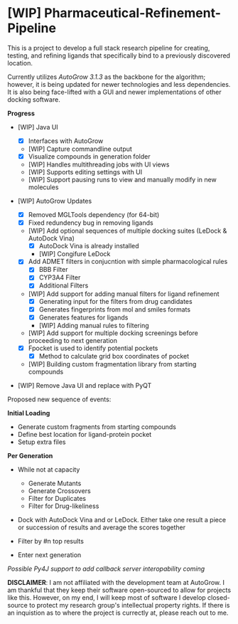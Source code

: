 # [WIP] Pharmaceutical-Refinement-Pipeline
This is a project to develop a full stack research pipeline for creating, testing, and refining ligands that specifically bind to a previously discovered location. 

Currently utilizes *AutoGrow 3.1.3* as the backbone for the algorithm; however, it is being updated for newer technologies and less dependencies. It is also being face-lifted with a GUI and newer implementations of other docking software. 

**Progress**

- [WIP] Java UI
  - [x] Interfaces with AutoGrow
  - [WIP] Capture commandline output
  - [x] Visualize compounds in generation folder
  - [WIP] Handles multithreading jobs with UI views
  - [WIP] Supports editing settings with UI
  - [WIP] Support pausing runs to view and manually modify in new molecules
  
- [WIP] AutoGrow Updates
  - [x] Removed MGLTools dependency (for 64-bit)
  - [x] Fixed redundency bug in removing ligands
  - [WIP] Add optional sequences of multiple docking suites (LeDock & AutoDock Vina)
    - [x] AutoDock Vina is already installed
    - [WIP] Congifure LeDock
  - [x] Add ADMET filters in conjucntion with simple pharmacological rules
    - [x] BBB Filter
    - [x] CYP3A4 Filter 
    - [x] Additional Filters
  - [WIP] Add support for adding manual filters for ligand refinement
    - [x] Generating input for the filters from drug candidates
    - [x] Generates fingerprints from mol and smiles formats
    - [x] Generates features for ligands 
    - [WIP] Adding manual rules to filtering
  - [WIP] Add support for multiple docking screenings before proceeding to next generation 
  - [x] Fpocket is used to identify potential pockets
    - [x] Method to calculate grid box coordinates of pocket
  - [WIP] Building custom fragmentation library from starting compounds
  
- [WIP] Remove Java UI and replace with PyQT


Proposed new sequence of events:

__Initial Loading__
  - Generate custom fragments from starting compounds
  - Define best location for ligand-protein pocket
  - Setup extra files


__Per Generation__
  - While not at capacity 
    - Generate Mutants 
    - Generate Crossovers 
    - Filter for Duplicates
    - Filter for Drug-likeliness 
  
  
  -  Dock with AutoDock Vina and or LeDock. Either take one result a piece or succession of results and average the scores together 
  
  - Filter by #n top results
  
  - Enter next generation


*Possible Py4J support to add callback server interopability coming*


**DISCLAIMER**: I am not affiliated with the development team at AutoGrow. I am thankful that they keep their software open-sourced to allow for projects like this. However, on my end, I will keep most of software I develop closed-source to protect my research group's intellectual property rights. If there is an inquistion as to where the project is currectly at, please reach out to me. 
